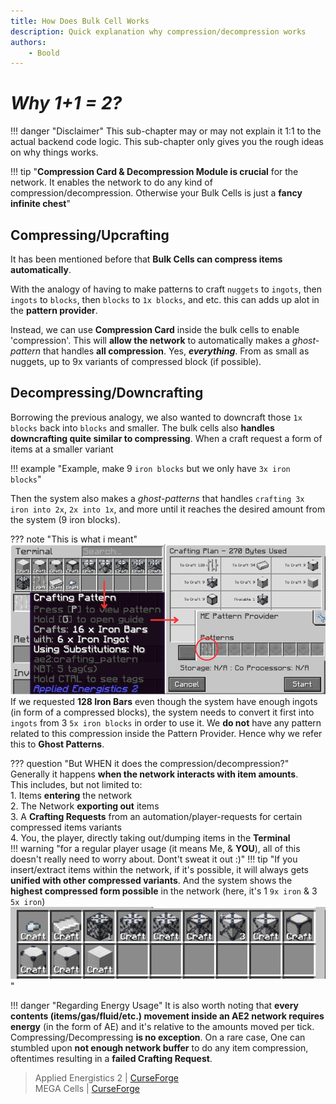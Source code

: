 ```yaml
---
title: How Does Bulk Cell Works
description: Quick explanation why compression/decompression works
authors: 
    - Boold
---
```


# *Why 1+1 = 2?*

!!! danger "Disclaimer"
    This sub-chapter may or may not explain it 1:1 to the actual backend code logic. This sub-chapter only gives you the rough ideas on why things works.

!!! tip "**Compression Card & Decompression Module is crucial** for the network. It enables the network to do any kind of compression/decompression. Otherwise your Bulk Cells is just a **fancy infinite chest**"


## Compressing/Upcrafting

It has been mentioned before that **Bulk Cells can compress items automatically**.  

With the analogy of having to make patterns to craft ``nuggets`` to ``ingots``, then ``ingots`` to ``blocks``, then ``blocks`` to ``1x blocks``, and etc. this can adds up alot in the **pattern provider**.  

Instead, we can use **Compression Card** inside the bulk cells to enable 'compression'. This will **allow the network** to automatically makes a *ghost-pattern* that handles **all compression**. Yes, ***everything***. From as small as nuggets, up to 9x variants of compressed block (if possible).

## Decompressing/Downcrafting
Borrowing the previous analogy, we also wanted to downcraft those ``1x blocks`` back into ``blocks`` and smaller. The bulk cells also **handles downcrafting quite similar to compressing**. When a craft request a form of items at a smaller variant 

!!! example "Example, make 9 ``iron blocks`` but we only have ``3x iron blocks``"

Then the system also makes a *ghost-patterns* that handles ``crafting 3x iron into 2x``, ``2x into 1x``, and more until it reaches the desired amount from the system (9 iron blocks).

??? note "This is what i meant"
    ![](img-bulk/booldExampleGhost.png)  
    If we requested **128 Iron Bars** even though the system have enough ingots (in form of a compressed blocks), the system needs to convert it first into ``ingots`` from 3 ``5x iron blocks`` in order to use it. We **do not** have any pattern related to this compression inside the Pattern Provider. Hence why we refer this to **Ghost Patterns**.

??? question "But WHEN it does the compression/decompression?"
    Generally it happens **when the network interacts with item amounts**.  
    This includes, but not limited to:  
    1. Items **entering** the network  
    2. The Network **exporting out** items  
    3. A **Crafting Requests** from an automation/player-requests for certain compressed items variants  
    4. You, the player, directly taking out/dumping items in the **Terminal**  
    !!! warning "for a regular player usage (it means Me, & **YOU**), all of this doesn't really need to worry about. Dont't sweat it out :)"
    !!! tip "If you insert/extract items within the network, if it's possible, it will always gets **unified with other compressed variants**. And the system shows the **highest compressed form possible** in the network (here, it's 1 ``9x iron`` & 3 ``5x iron``) ![](img-bulk/booldCompressedStoring.png)"

!!! danger "Regarding Energy Usage"
    It is also worth noting that **every contents (items/gas/fluid/etc.) movement inside an AE2 network requires energy** (in the form of AE) and it's relative to the amounts moved per tick. Compressing/Decompressing **is no exception**. On a rare case, One can stumbled upon **not enough network buffer** to do any item compression, oftentimes resulting in a **failed Crafting Request**.

> Applied Energistics 2 | [CurseForge](https://legacy.curseforge.com/minecraft/mc-mods/applied-energistics-2)  
> MEGA Cells | [CurseForge](https://legacy.curseforge.com/minecraft/mc-mods/mega-cells)  